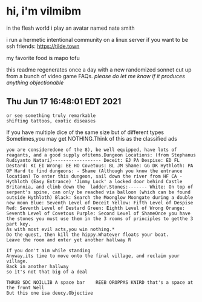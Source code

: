 # hi, i'm vilmibm

in the flesh world i play an avatar named nate smith

i run a hermetic intentional community on a linux server if you want to be ssh friends: https://tilde.town

my favorite food is mapo tofu

this readme regenerates once a day with a new randomized sonnet cut up from a bunch of video game FAQs.
_please do let me know if it produces anything objectionable_

## Thu Jun 17 16:48:01 EDT 2021

    or see something truly remarkable
    shifting tattoos, exotic diseases
      If you have multiple dice of the same size but of different types
    Sometimes,you may get NOTHING.Think of this as the classified ads
    
    you are consideredone of the 8), be well equipped, have lots of reagants, and a good supply ofitems.Dungeon Locations: (from Stephanus Rudiyanto Natari)------------------ Deceit: EJ PA Despise: ED FL Destard: KI EI Wrong: BE HO Covetous: BL JM Shame: GG DK Hythloth: PA OP Hard to find dungeons: - Shame (Although you know the entrance location) To enter this dungeon, sail down the river from HF CA - Hythloth (Easy Entrance) 'Jimmy Lock' a locked door behind Castle Britannia, and climb down the  ladder.Stones:------- White: On top of serpent's spine, can only be reached via balloon (which can be found outside Hythloth) Black: Search the Moonglow Moongate during a double new moon Blue: Seventh Level of Deceit Yellow: Fifth Level of Despise Red: Seventh Level of Destard Green: Eighth Level of Wrong Orange: Seventh Level of Covetous Purple: Second Level of ShameOnce you have the stones you must use them in the 3 rooms of principles to getthe 3 part key.
    As with most evil acts,you win nothing.*
    Do the quest, then kill the hippy.Whatever floats your boat.
    Leave the room and enter yet another hallway R
    
    If you don't aim while standing
    Anyway,its time to move onto the final village, and reclaim your village.
    Back in another hallway
    so it's not that big of a deal
    
    TNRUB SDC NOILLIB A space bar 	 REEB OROPPAS KNIRD that's a space at the front Well
    But this one isa deucy.Objective
